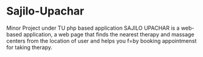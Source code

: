 # Sajilo-Upachar
Minor Project under TU
php based application
SAJILO UPACHAR is a web-based application, a web page that finds the nearest therapy and massage centers from the location of user and helps you f=by booking appointmenst for taking therapy.
